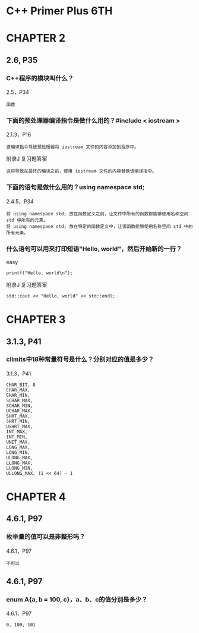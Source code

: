 # C++ Primer Plus 6TH

# CHAPTER 2

## 2.6, P35

### C++程序的模块叫什么？

2.5，P34
```
函数
```

### 下面的预处理器编译指令是做什么用的？#include < iostream >

2.1.3，P16
```
该编译指令导致预处理器将 iostream 文件的内容添加到程序中。
```

附录J 复习题答案
```
这将导致在最终的编译之前，使用 iostream 文件的内容替换该编译指令。
```

### 下面的语句是做什么用的？using namespace std;

2.4.5，P34
```
将 using namespace std; 放在函数定义之前，让文件中所有的函数都能够使用名称空间 std 中所有的元素。
将 using namespace std; 放在特定的函数定义中，让该函数能够使用名称空间 std 中的所有元素。
```

### 什么语句可以用来打印短语"Hello, world"，然后开始新的一行？

easy
```
printf("Hello, world\n");
```

附录J 复习题答案
```
std::cout << "Hello, world" << std::endl;
```

# CHAPTER 3

## 3.1.3, P41

### climits中18种常量符号是什么？分别对应的值是多少？

3.1.3，P41
```
CHAR_BIT, 8
CHAR_MAX, 
CHAR_MIN,
SCHAR_MAX,
SCHAR_MIN,
UCHAR_MAX,
SHRT_MAX,
SHRT_MIN,
USHRT_MAX,
INT_MAX,
INT_MIN,
UNIT_MAX,
LONG_MAX,
LONG_MIN,
ULONG_MAX,
LLONG_MAX,
LLONG_MIN,
ULLONG_MAX, (1 << 64) - 1
```

# CHAPTER 4

## 4.6.1, P97

### 枚举量的值可以是非整形吗？

4.6.1，P97
```
不可以
```

## 4.6.1, P97

### enum A{a, b = 100, c}，a、b、c的值分别是多少？

4.6.1，P97
```
0, 100, 101
```
